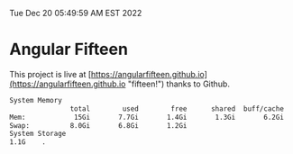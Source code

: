 Tue Dec 20 05:49:59 AM EST 2022

# Angular Fifteen


This project is live at [https://angularfifteen.github.io](https://angularfifteen.github.io "fifteen!") thanks to Github.

```bash
System Memory
               total        used        free      shared  buff/cache   available
Mem:            15Gi       7.7Gi       1.4Gi       1.3Gi       6.2Gi       6.0Gi
Swap:          8.0Gi       6.8Gi       1.2Gi
System Storage
1.1G	.

